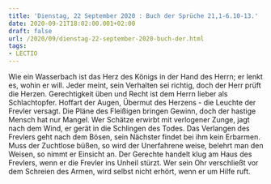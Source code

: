 ```yaml
---
title: 'Dienstag, 22 September 2020 : Buch der Sprüche 21,1-6.10-13.'
date: 2020-09-21T18:02:00.001+02:00
draft: false
url: /2020/09/dienstag-22-september-2020-buch-der.html
tags: 
- LECTIO
---
```


Wie ein Wasserbach ist das Herz des Königs in der Hand des Herrn; er lenkt es, wohin er will. Jeder meint, sein Verhalten sei richtig, doch der Herr prüft die Herzen. Gerechtigkeit üben und Recht ist dem Herrn lieber als Schlachtopfer. Hoffart der Augen, Übermut des Herzens - die Leuchte der Frevler versagt. Die Pläne des Fleißigen bringen Gewinn, doch der hastige Mensch hat nur Mangel. Wer Schätze erwirbt mit verlogener Zunge, jagt nach dem Wind, er gerät in die Schlingen des Todes. Das Verlangen des Frevlers geht nach dem Bösen, sein Nächster findet bei ihm kein Erbarmen. Muss der Zuchtlose büßen, so wird der Unerfahrene weise, belehrt man den Weisen, so nimmt er Einsicht an. Der Gerechte handelt klug am Haus des Frevlers, wenn er die Frevler ins Unheil stürzt. Wer sein Ohr verschließt vor dem Schreien des Armen, wird selbst nicht erhört, wenn er um Hilfe ruft.